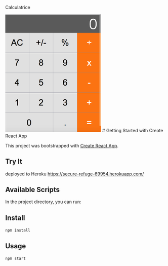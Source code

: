 Calculatrice 

<img src="calculatrice.png" width="60%" height="60%" />
# Getting Started with Create React App

This project was bootstrapped with [Create React App](https://github.com/facebook/create-react-app).

Try It
---
deployed to Heroku
https://secure-refuge-69954.herokuapp.com/

## Available Scripts

In the project directory, you can run:

Install
---

`npm install`


Usage
---

`npm start`

